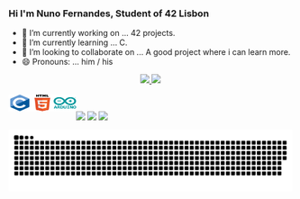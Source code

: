 ### Hi I'm Nuno Fernandes, Student of 42 Lisbon
- 🔭 I’m currently working on ... 42 projects.
- 🌱 I’m currently learning ... C.
- 👯 I’m looking to collaborate on ... A good project where i can learn more.
- 😄 Pronouns: ... him / his
<div align="center">
  <a href="https://github.com/nrsfernandes">
  <img height="150em" src="https://github-readme-stats.vercel.app/api?username=nrsfernandes&show_icons=true&theme=dark&include_all_commits=true&count_private=true"/>
  <img height="150em" src="https://github-readme-stats.vercel.app/api/top-langs/?username=nrsfernandes&layout=compact&langs_count=7&theme=dark"/>
</div>
</div>
<div style="display: inline_block"><br>
  <img align="left" alt="Rafa-C" height="30" width="40" src="https://github.com/devicons/devicon/blob/master/icons/c/c-original.svg">
  <img align="left" alt="Nuno-HTML" height="30" width="40" src="https://github.com/devicons/devicon/blob/master/icons/html5/html5-original-wordmark.svg">
  <img align="left" alt="Nuno-Arduino" height="30" width="40" src="https://github.com/devicons/devicon/blob/master/icons/arduino/arduino-original-wordmark.svg">
</div>

##

<div> 
  
  <a href="https://nrsfernandes.pt" target="_blank"><img src="https://img.shields.io/website/http/www.website.com/path/to/page.html.svg." target="_blank"></a>
 <a href="https://discord.gg/xMAHb9g8" target="_blank"><img src="https://img.shields.io/badge/Discord-7289DA?style=for-the-badge&logo=discord&logoColor=white" target="_blank"></a> 
  <a href = "mailto:contact@nrsfernandes.pt"><img src="https://img.shields.io/badge/-Gmail-%23333?style=for-the-badge&logo=gmail&logoColor=white" target="_blank"></a>
 
  ![Snake animation](https://github.com/nrsfernandes/nrsfernandes/blob/output/github-contribution-grid-snake.svg)
 
</div>
